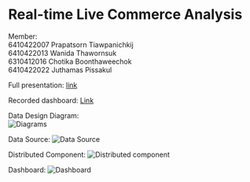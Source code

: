 
# Real-time Live Commerce Analysis  

Member: <br />
6410422007 Prapatsorn Tiawpanichkij <br />
6410422013 Wanida Thawornsuk <br />
6310412016 Chotika Boonthaweechok <br />
6410422022 Juthamas Pissakul <br />

Full presentation: [link](https://www.canva.com/design/DAFXYPwvemk/v8wYzPi4JFDQCI-xe2RVGQ/edit?utm_content=DAFXYPwvemk&utm_campaign=designshare&utm_medium=link2&utm_source=sharebutton)

Recorded dashboard: [Link](https://nida365-my.sharepoint.com/personal/prapatsorn_tia_stu_nida_ac_th/_layouts/15/stream.aspx?id=%2Fpersonal%2Fprapatsorn%5Ftia%5Fstu%5Fnida%5Fac%5Fth%2FDocuments%2F%E0%B8%81%E0%B8%B2%E0%B8%A3%E0%B8%9A%E0%B8%B1%E0%B8%99%E0%B8%97%E0%B8%B6%E0%B8%81%2FCall%20with%20DADS%206005%2D20230114%5F213536%2DMeeting%20Recording%2Emp4&referrer=Teams%2ETEAMS%2DELECTRON&referrerScenario=p2p%5Fns%2Dmw&ga=1)

Data Design Diagram: <br /> ![Diagrams](https://media.giphy.com/media/DcDYdJoeaAPAguIZ2g/giphy.gif)

Data Source: ![Data Source](https://i.imgur.com/kiaKXuZ.png)

Distributed Component: ![Distributed component](https://i.imgur.com/CEnebAb.png)

Dashboard: ![Dashboard](https://i.imgur.com/Ev8xoe1.png)
